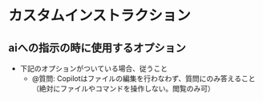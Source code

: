 # カスタムインストラクション

## aiへの指示の時に使用するオプション
- 下記のオプションがついている場合、従うこと
  - @質問: Copilotはファイルの編集を行わなわず、質問にのみ答えること（絶対にファイルやコマンドを操作しない。閲覧のみ可）
